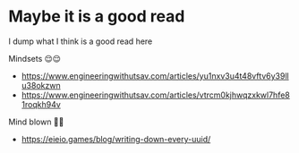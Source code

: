 # Maybe it is a good read

I dump what I think is a good read here

Mindsets 😌😌

- https://www.engineeringwithutsav.com/articles/yu1nxv3u4t48vftv6y39llu38okzwn
- https://www.engineeringwithutsav.com/articles/vtrcm0kjhwqzxkwl7hfe81roqkh94v

Mind blown 🤯🤯

- https://eieio.games/blog/writing-down-every-uuid/